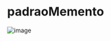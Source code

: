 # padraoMemento
![image](https://github.com/PedroHPMarques/padraoMemento/assets/71791347/773e67cb-3093-4947-91f7-38723a64269e)

